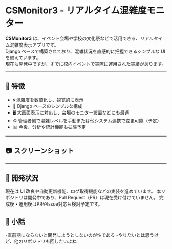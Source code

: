 # CSMonitor3 - リアルタイム混雑度モニター

**CSMonitor3** は、イベント会場や学校の文化祭などで活用できる、リアルタイム混雑度表示アプリです。  
Django ベースで構築されており、混雑状況を直感的に把握できるシンプルな UI を備えています。  
現在も開発中ですが、すでに校内イベントで実際に運用された実績があります。

---

## 🌟 特徴

- 🌀 混雑度を数値化し、視覚的に表示
- 🧩 Django ベースのシンプルな構成
- 🖥️ 大画面表示に対応し、会場のモニター設置などにも最適
- ⚙️ 管理者側で混雑レベルを手動または他システム連携で変更可能（予定）
- 📊 今後、分析や統計機能も拡張予定

---

## 📷 スクリーンショット

---

## 🧪 開発状況
現在は UI 改良や自動更新機能、ログ取得機能などの実装を進めています。
本リポジトリは開発中であり、Pull Request（PR）は現在受け付けていません。
完成後・運用後はPRやIssue対応も検討予定です。

## 💭 小話
-直前期にならないと開発しようとしないのが性である
-やりたいとは思うけど、他のリポジトリも回したいよね
